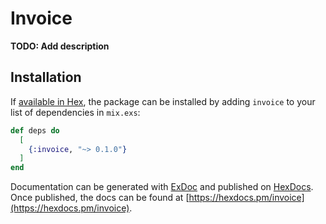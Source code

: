 # Invoice

**TODO: Add description**

## Installation

If [available in Hex](https://hex.pm/docs/publish), the package can be installed
by adding `invoice` to your list of dependencies in `mix.exs`:

```elixir
def deps do
  [
    {:invoice, "~> 0.1.0"}
  ]
end
```

Documentation can be generated with [ExDoc](https://github.com/elixir-lang/ex_doc)
and published on [HexDocs](https://hexdocs.pm). Once published, the docs can
be found at [https://hexdocs.pm/invoice](https://hexdocs.pm/invoice).

